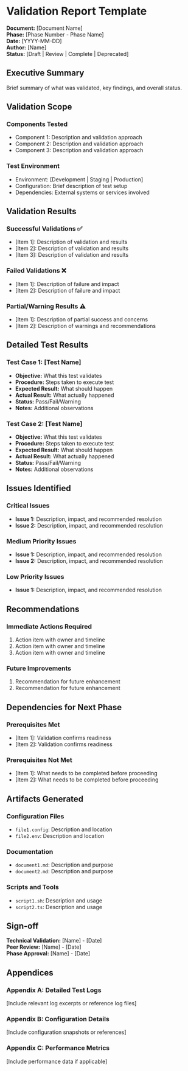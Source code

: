 # Validation Report Template

**Document:** [Document Name]  
**Phase:** [Phase Number - Phase Name]  
**Date:** [YYYY-MM-DD]  
**Author:** [Name]  
**Status:** [Draft | Review | Complete | Deprecated]  

## Executive Summary

Brief summary of what was validated, key findings, and overall status.

## Validation Scope

### Components Tested
- Component 1: Description and validation approach
- Component 2: Description and validation approach
- Component 3: Description and validation approach

### Test Environment
- Environment: [Development | Staging | Production]
- Configuration: Brief description of test setup
- Dependencies: External systems or services involved

## Validation Results

### Successful Validations ✅
- [Item 1]: Description of validation and results
- [Item 2]: Description of validation and results
- [Item 3]: Description of validation and results

### Failed Validations ❌
- [Item 1]: Description of failure and impact
- [Item 2]: Description of failure and impact

### Partial/Warning Results ⚠️
- [Item 1]: Description of partial success and concerns
- [Item 2]: Description of warnings and recommendations

## Detailed Test Results

### Test Case 1: [Test Name]
- **Objective:** What this test validates
- **Procedure:** Steps taken to execute test
- **Expected Result:** What should happen
- **Actual Result:** What actually happened
- **Status:** Pass/Fail/Warning
- **Notes:** Additional observations

### Test Case 2: [Test Name]
- **Objective:** What this test validates
- **Procedure:** Steps taken to execute test
- **Expected Result:** What should happen
- **Actual Result:** What actually happened
- **Status:** Pass/Fail/Warning
- **Notes:** Additional observations

## Issues Identified

### Critical Issues
- **Issue 1:** Description, impact, and recommended resolution
- **Issue 2:** Description, impact, and recommended resolution

### Medium Priority Issues
- **Issue 1:** Description, impact, and recommended resolution
- **Issue 2:** Description, impact, and recommended resolution

### Low Priority Issues
- **Issue 1:** Description, impact, and recommended resolution

## Recommendations

### Immediate Actions Required
1. Action item with owner and timeline
2. Action item with owner and timeline
3. Action item with owner and timeline

### Future Improvements
1. Recommendation for future enhancement
2. Recommendation for future enhancement

## Dependencies for Next Phase

### Prerequisites Met
- [Item 1]: Validation confirms readiness
- [Item 2]: Validation confirms readiness

### Prerequisites Not Met
- [Item 1]: What needs to be completed before proceeding
- [Item 2]: What needs to be completed before proceeding

## Artifacts Generated

### Configuration Files
- `file1.config`: Description and location
- `file2.env`: Description and location

### Documentation
- `document1.md`: Description and purpose
- `document2.md`: Description and purpose

### Scripts and Tools
- `script1.sh`: Description and usage
- `script2.ts`: Description and usage

## Sign-off

**Technical Validation:** [Name] - [Date]  
**Peer Review:** [Name] - [Date]  
**Phase Approval:** [Name] - [Date]  

## Appendices

### Appendix A: Detailed Test Logs
[Include relevant log excerpts or reference log files]

### Appendix B: Configuration Details
[Include configuration snapshots or references]

### Appendix C: Performance Metrics
[Include performance data if applicable]